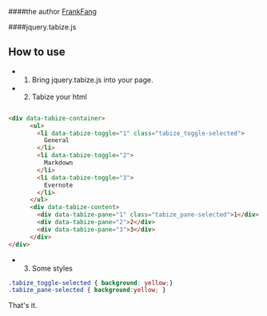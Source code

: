 ####the author [FrankFang](https://github.com/FrankFang/jquery.tabize.js)

####jquery.tabize.js

How to use
-----------
* 1. Bring jquery.tabize.js into your page.
* 2. Tabize your html

```html

<div data-tabize-container>
      <ul>
        <li data-tabize-toggle="1" class="tabize_toggle-selected">
          General
        </li>
        <li data-tabize-toggle="2">
          Markdown
        </li>
        <li data-tabize-toggle="3">
          Evernote
        </li>
      </ul>
      <div data-tabize-content>
        <div data-tabize-pane="1" class="tabize_pane-selected">1</div>
        <div data-tabize-pane="2">2</div>
        <div data-tabize-pane="3">3</div>
      </div>
</div>

```

* 3. Some styles

```css
.tabize_toggle-selected { background: yellow;}
.tabize_pane-selected { background:yellow; }
```

That's it.